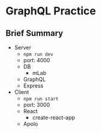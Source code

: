 # GraphQL Practice

## Brief Summary

- Server
  - `npm run dev`
  - port: 4000
  - DB
    - mLab
  - GraphQL
  - Express
- Client
  - `npm run start`
  - port: 3000
  - React
    - create-react-app
  - Apolo
